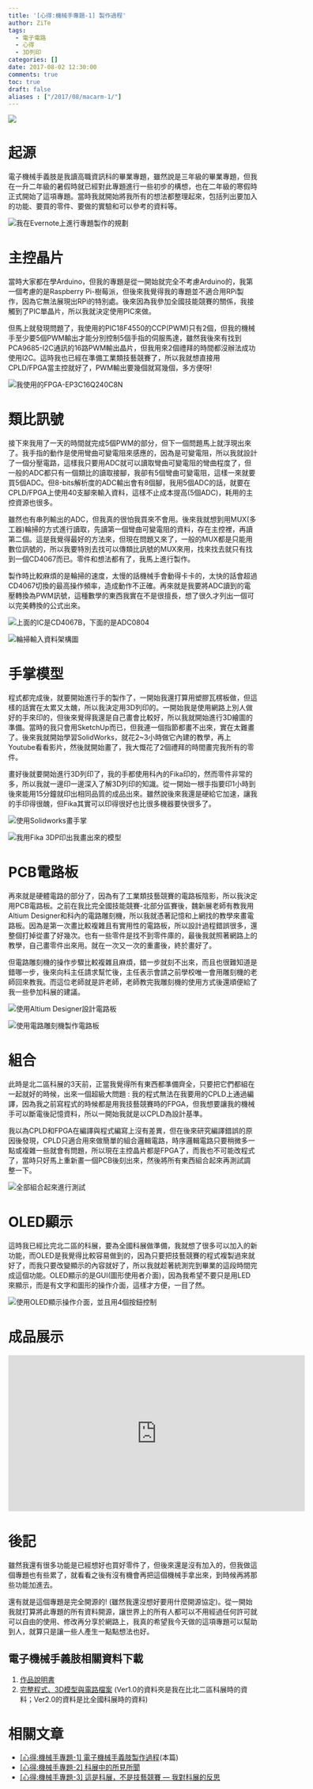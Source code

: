 ```yaml
---
title: '[心得:機械手專題-1] 製作過程'
author: ZiTe
tags:
  - 電子電路
  - 心得
  - 3D列印
categories: []
date: 2017-08-02 12:30:00
comments: true
toc: true
draft: false
aliases : ["/2017/08/macarm-1/"]
---
```

![](https://3.bp.blogspot.com/-a1H0Poj7P-E/XqY2wqNljhI/AAAAAAAACJk/VVi0FlUmY1s8Cn8DFY7u0RTMGbuZe-v2wCPcBGAsYHg/s400/DSC_0421.JPG)

# 起源

電子機械手義肢是我讀高職資訊科的畢業專題，雖然說是三年級的畢業專題，但我在一升二年級的暑假時就已經對此專題進行一些初步的構想，也在二年級的寒假時正式開始了這項專題。當時我就開始將我所有的想法都整理起來，包括列出要加入的功能、要買的零件、要做的實驗和可以參考的資料等。

<!--more-->

![我在Evernote上進行專題製作的規劃](https://2.bp.blogspot.com/-C0HAyHcElm8/XqY2wicxB-I/AAAAAAAACJk/1paKGlkhEUE3tzT6-Dv2HmWnyEY1Il6wwCPcBGAsYHg/s1600/%25E8%259E%25A2%25E5%25B9%2595%25E6%2593%25B7%25E5%258F%2596%25E7%2595%25AB%25E9%259D%25A2%2B%25281%2529.png)

# 主控晶片

當時大家都在學Arduino，但我的專題是從一開始就完全不考慮Arduino的，我第一個考慮的是Raspberry Pi-樹莓派，但後來我覺得我的專題並不適合用RPi製作，因為它無法展現出RPi的特別處。後來因為我參加全國技能競賽的關係，我接觸到了PIC單晶片，所以我就決定使用PIC來做。

但馬上就發現問題了，我使用的PIC18F4550的CCP(PWM)只有2個，但我的機械手至少要5個PWM輸出才能分別控制5個手指的伺服馬達，雖然我後來有找到PCA9685-I2C通訊的16路PWM輸出晶片，但我用來2個禮拜的時間都沒辦法成功使用I2C。這時我也已經在準備工業類技藝競賽了，所以我就想直接用CPLD/FPGA當主控就好了，PWM輸出要幾個就寫幾個，多方便呀!

![我使用的FPGA-EP3C16Q240C8N](https://3.bp.blogspot.com/-DaoyMW_TFMs/XqY2wmUHArI/AAAAAAAACJk/A_hs_4y25OkQ8UHSUygb1hFoq88iRoWsgCPcBGAsYHg/s1600/DSC_0010.JPG)

# 類比訊號

接下來我用了一天的時間就完成5個PWM的部分，但下一個問題馬上就浮現出來了。我手指的動作是使用彎曲可變電阻來感應的，因為是可變電阻，所以我就設計了一個分壓電路，這樣我只要用ADC就可以讀取彎曲可變電阻的彎曲程度了，但一般的ADC都只有一個類比的讀取接腳，我卻有5個彎曲可變電阻，這樣一來就要買5個ADC。但8-bits解析度的ADC輸出會有8個腳，我用5個ADC的話，就要在CPLD/FPGA上使用40支腳來輸入資料，這樣不止成本提高(5個ADC)，耗用的主控資源也很多。

雖然也有串列輸出的ADC，但我真的很怕我買來不會用。後來我就想到用MUX(多工器)輪掃的方式進行讀取，先讀第一個彎曲可變電阻的資料，存在主控裡，再讀第二個。這是我覺得最好的方法來，但現在問題又來了，一般的MUX都是只能用數位訊號的，所以我要特別去找可以傳類比訊號的MUX來用，找來找去就只有找到一個CD4067而已。零件和想法都有了，我馬上進行製作。

製作時比較麻煩的是輪掃的速度，太慢的話機械手會動得卡卡的，太快的話會超過CD4067切換的最高操作頻率，造成動作不正確。再來就是我要將ADC讀到的電壓轉換為PWM訊號，這種數學的東西我實在不是很擅長，想了很久才列出一個可以完美轉換的公式出來。

![上面的IC是CD4067B，下面的是ADC0804](https://4.bp.blogspot.com/-ecA2RqOjk8o/XqY2wng896I/AAAAAAAACJk/0b71jY_L64s9Ei4v5ZgV2V-LMIEzThB4ACPcBGAsYHg/s1600/DSC_0191.JPG)

![輪掃輸入資料架構圖](https://2.bp.blogspot.com/-90d38FLYXPs/XqY2wkksL6I/AAAAAAAACJk/OQ8wiswQmt43n4sLdpu_ZwpURwUmIvYUACPcBGAsYHg/s1600/01-2.png)

# 手掌模型

程式都完成後，就要開始進行手的製作了，一開始我還打算用塑膠瓦楞板做，但這樣的話實在太累又太醜，所以我決定用3D列印的。一開始我是使用網路上別人做好的手來印的，但後來覺得我還是自己畫會比較好，所以我就開始進行3D繪圖的準備。當時的我只會用SketchUp而已，但我連一個指節都畫不出來，實在太難畫了。後來我就開始學習SolidWorks，就花2~3小時做它內建的教學，再上Youtube看看影片，然後就開始畫了，我大慨花了2個禮拜的時間畫完我所有的零件。

畫好後就要開始進行3D列印了，我的手都使用科內的Fika印的，然而零件非常的多，所以我就一邊印一邊深入了解3D列印的知識。從一開始一根手指要印1小時到後來能用15分鐘就印出相同品質的成品出來。雖然說後來我還是硬給它加速，讓我的手印得很醜，但Fika其實可以印得很好也比很多機器要快很多了。

![使用Solidworks畫手掌](https://3.bp.blogspot.com/-nZm2IAJFK3o/XqY2wvx7_XI/AAAAAAAACJk/IWZ3e9uB4rwuJ2XDRxHudbxXycuqhms0wCPcBGAsYHg/s1600/%25E8%259E%25A2%25E5%25B9%2595%25E6%2593%25B7%25E5%258F%2596%25E7%2595%25AB%25E9%259D%25A2%2B%252811%2529.png)

![我用Fika 3DP印出我畫出來的模型](https://1.bp.blogspot.com/--S6cfCC1Tc8/XqY2wuciW9I/AAAAAAAACJk/VJqQzbqpZxARY-IjSZetKYrCwTAsP829gCPcBGAsYHg/s1600/DSC_0065.JPG)

# PCB電路板

再來就是硬體電路的部分了，因為有了工業類技藝競賽的電路板陰影，所以我決定用PCB電路板。之前在我比完全國技能競賽-北部分區賽後，魏新展老師有教我用Altium Designer和科內的電路雕刻機，所以我就憑著記憶和上網找的教學來畫電路板。因為是第一次畫比較複雜且有實用性的電路板，所以設計過程錯誤很多，還整個打掉從畫了好幾次。也有一些零件是找不到零件庫的，最後我就照著網路上的教學，自己畫零件出來用。就在一次又一次的重畫後，終於畫好了。

但電路雕刻機的操作步驟比較複雜且麻煩，錯一步就刻不出來，而且也很難知道是錯哪一步，後來向科主任請求幫忙後，主任表示會請之前學校唯一會用雕刻機的老師回來教我。而這位老師就是許老師，老師教完我雕刻機的使用方式後還順便給了我一些參加科展的建議。

![使用Altium Designer設計電路板](https://2.bp.blogspot.com/-anW5W-SJ0nI/XqY2wh75_TI/AAAAAAAACJk/ekZYM0FpfSEReyKOBpbv3B6toVnRrAgowCPcBGAsYHg/s1600/%25E8%259E%25A2%25E5%25B9%2595%25E6%2593%25B7%25E5%258F%2596%25E7%2595%25AB%25E9%259D%25A2%2B%252827%2529.png)

![使用電路雕刻機製作電路板](https://4.bp.blogspot.com/-ley8gWsz504/XqY2wtguVrI/AAAAAAAACJk/aos_QdqHtlg-JO3ad8gXyHK-4L7fcNC8gCPcBGAsYHg/s1600/DSC_0217.JPG)

# 組合

此時是北二區科展的3天前，正當我覺得所有東西都準備齊全，只要把它們都組在一起就好的時候，出來一個超級大問題 : 我的程式無法在我要用的CPLD上通過編譯，因為我之前寫程式的時候都是用我技藝競賽時的FPGA，但我想要讓我的機械手可以斷電後記憶資料，所以一開始我就是以CPLD為設計基準。

我以為CPLD和FPGA在編譯與程式編寫上沒有差異，但在後來研究編譯錯誤的原因後發現，CPLD只適合用來做簡單的組合邏輯電路，時序邏輯電路只要稍微多一點或複雜一些就會有問題，所以現在主控晶片都是FPGA了，而我也不可能改程式了，當時只好馬上重新畫一個PCB後刻出來，然後將所有東西組合起來再測試調整一下。

![全部組合起來進行測試](https://1.bp.blogspot.com/-a1_4GbBg_94/XqY2wvotBAI/AAAAAAAACJk/Mdd81OxJJL4Cx4SAT0rgateUckHBUSgbwCPcBGAsYHg/s1600/DSC_0287.JPG)

# OLED顯示

這時我已經比完北二區的科展，要為全國科展做準備，我就想了很多可以加入的新功能，而OLED是我覺得比較容易做到的，因為只要把技藝競賽的程式複製過來就好了，而我只要改變顯示的內容就好了，所以我就趁著統測完到畢業的這段時間完成這個功能。OLED顯示的是GUI(圖形使用者介面)，因為我希望不要只是用LED來顯示，而是有文字和圖形的操作介面，這樣才方便，一目了然。

![使用OLED顯示操作介面，並且用4個按鈕控制](https://1.bp.blogspot.com/-t-zIdhGLmyQ/XqY2wppXSHI/AAAAAAAACJk/77HLyBv6k10Jsnl3kMY3C6HNFVEQrptVQCPcBGAsYHg/s1600/DSC_0356.JPG)

# 成品展示

<div style="text-align: center;">
<iframe allow="autoplay; encrypted-media" allowfullscreen="" frameborder="0" height="315" src="https://www.youtube.com/embed/wEU1gOaUeIQ" width="600"></iframe>
</div>

# 後記

雖然我還有很多功能是已經想好也買好零件了，但後來還是沒有加入的，但我做這個專題也有些累了，就看看之後有沒有機會再把這個機械手拿出來，到時候再將那些功能加進去。

還有就是這個專題是完全開源的! (雖然我還沒想好要用什麼開源協定)。從一開始我就打算將此專題的所有資料開源，讓世界上的所有人都可以不用經過任何許可就可以自由的使用、修改再分享於網路上，我真的希望我今天做的這項專題可以幫助到人，就算只是讓一些人產生一點點想法也好。

## 電子機械手義肢相關資料下載

1.  [作品說明書](https://drive.google.com/file/d/1zd2PWH0bIP4IHQUnNhcAyapQXLunEQno/view?usp=sharing)
2.  [完整程式、3D模型與電路檔案](https://drive.google.com/file/d/1dCmUrsjqtGno23lvRdPM4k_bl11wRBxb/view?usp=sharing) (Ver1.0的資料夾是我在比北二區科展時的資料；Ver2.0的資料是比全國科展時的資料)

# 相關文章

* [\[心得:機械手專題-1\] 電子機械手義肢製作過程](/posts/macarm-1/)(本篇)
* [\[心得:機械手專題-2\] 科展中的所見所聞](/posts/macarm-2/)
* [\[心得:機械手專題-3\] 這是科展，不是技藝競賽 — 我對科展的反思](/posts/macarm-3/)
